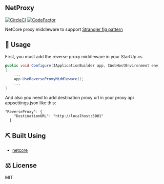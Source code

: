 ﻿## NetProxy
 
[![CircleCI](https://circleci.com/gh/exeal-es/NetProxy/tree/main.svg?style=svg&circle-token=9434f71d7bf6f2a7d8d87516ce6c8ba3de6a7859)](https://circleci.com/gh/exeal-es/NetProxy/tree/main)
[![CodeFactor](https://www.codefactor.io/repository/github/exeal-es/netproxy/badge?s=9593bc70cc1c793dc13bc3e695721acbe99068e2)](https://www.codefactor.io/repository/github/exeal-es/netproxy)

NetCore proxy middleware to support [Strangler fig pattern](https://docs.microsoft.com/en-us/azure/architecture/patterns/strangler-fig)

## :pencil: Usage

First, you must add the reverse proxy middleware in your StartUp.cs.

```csharp
public void Configure(IApplicationBuilder app, IWebHostEnvironment env)
{
    ...
    app.UseReverseProxyMiddleware();
    ...
}
```

And also you need to add destination proxy url in your proxy api appsettings.json like this:

```
"ReverseProxy": {
    "DestinationURL": "http://localhost:5001"
  }
```

## :pick: Built Using

- [netcore](https://dotnet.microsoft.com/download)

## :balance_scale: License

MIT

